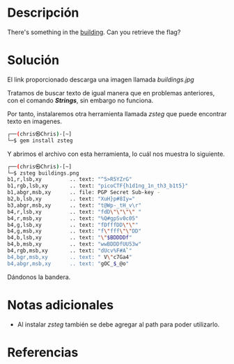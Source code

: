 # **Descripción**

There's something in the [building](https://jupiter.challenges.picoctf.org/static/011955b303f293d60c8116e6a4c5c84f/buildings.png). Can you retrieve the flag?
# **Solución**

El link proporcionado descarga una imagen llamada *buildings.jpg*

Tratamos de buscar texto de igual manera que en problemas anteriores, con el comando ***Strings***, sin embargo no funciona.

Por tanto, instalaremos otra herramienta llamada *zsteg* que puede encontrar texto en imagenes.

```bash
┌──(chris㉿Chris)-[~]
└─$ gem install zsteg
```

Y abrimos el archivo con esta herramienta, lo cuál nos muestra lo siguiente.

```bash
┌──(chris㉿Chris)-[~]
└─$ zsteg buildings.png
b1,r,lsb,xy         .. text: "^5>R5YZrG"
b1,rgb,lsb,xy       .. text: "picoCTF{h1d1ng_1n_th3_b1t5}"
b1,abgr,msb,xy      .. file: PGP Secret Sub-key -
b2,b,lsb,xy         .. text: "XuH}p#8Iy="
b3,abgr,msb,xy      .. text: "t@Wp-_tH_v\r"
b4,r,lsb,xy         .. text: "fdD\"\"\"\" "
b4,r,msb,xy         .. text: "%Q#gpSv0c05"
b4,g,lsb,xy         .. text: "fDfffDD\"\""
b4,g,msb,xy         .. text: "f\"fff\"\"DD"
b4,b,lsb,xy         .. text: "\"$BDDDDf"
b4,b,msb,xy         .. text: "wwBDDDfUU53w"
b4,rgb,msb,xy       .. text: "dUcv%F#A`"
b4,bgr,msb,xy       .. text: " V\"c7Ga4"
b4,abgr,msb,xy      .. text: "gOC_$_@o"
```

Dándonos la bandera.

# **Notas adicionales**

- Al instalar *zsteg* también se debe agregar al path para poder utilizarlo.
# **Referencias**